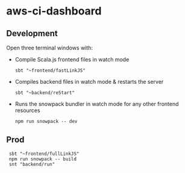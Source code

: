 # aws-ci-dashboard

## Development

Open three terminal windows with:
 - Compile Scala.js frontend files in watch mode 
    
    ```
    sbt "~frontend/fastLinkJS"
    ``` 
 - Compiles backend files in watch mode & restarts the server
    ```
    sbt "~backend/reStart"
    ```
 - Runs the snowpack bundler in watch mode for any other frontend resources
    ```
    npm run snowpack -- dev
    ```


## Prod
```
 sbt "~frontend/fullLinkJS"
 npm run snowpack -- build
 snt "backend/run"
```